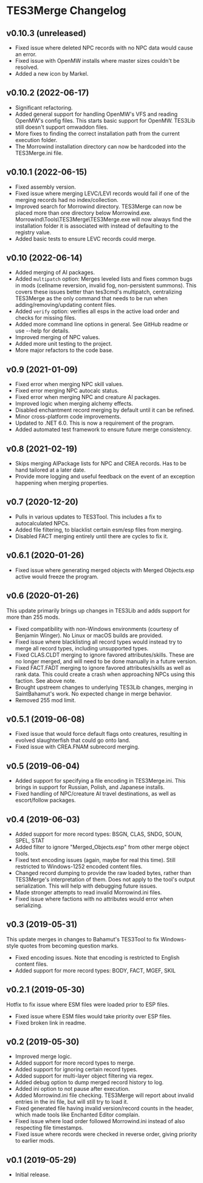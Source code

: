 # TES3Merge Changelog
## v0.10.3 (unreleased)

* Fixed issue where deleted NPC records with no NPC data would cause an error.
* Fixed issue with OpenMW installs where master sizes couldn't be resolved.
* Added a new icon by Markel.

## v0.10.2 (2022-06-17)

* Significant refactoring.
* Added general support for handling OpenMW's VFS and reading OpenMW's config files. This starts basic support for OpenMW. TES3Lib still doesn't support omwaddon files.
* More fixes to finding the correct installation path from the current execution folder.
* The Morrowind installation directory can now be hardcoded into the TES3Merge.ini file.

## v0.10.1 (2022-06-15)

* Fixed assembly version.
* Fixed issue where merging LEVC/LEVI records would fail if one of the merging records had no index/collection.
* Improved search for Morrowind directory. TES3Merge can now be placed more than one directory below Morrowind.exe. Morrowind\Tools\TES3Merge\TES3Merge.exe will now always find the installation folder it is associated with instead of defaulting to the registry value.
* Added basic tests to ensure LEVC records could merge.

## v0.10 (2022-06-14)

* Added merging of AI packages.
* Added `multipatch` option: Merges leveled lists and fixes common bugs in mods (cellname reversion, invalid fog, non-persistent summons). This covers these issues better than tes3cmd's multipatch, centralizing TES3Merge as the only command that needs to be run when adding/removing/updating content files.
* Added `verify` option: verifies all esps in the active load order and checks for missing files.
* Added more command line options in general. See GitHub readme or use --help for details.
* Improved merging of NPC values.
* Added more unit testing to the project.
* More major refactors to the code base.

## v0.9 (2021-01-09)

* Fixed error when merging NPC skill values.
* Fixed error merging NPC autocalc status.
* Fixed error when merging NPC and creature AI packages.
* Improved logic when merging alchemy effects.
* Disabled enchantment record merging by default until it can be refined.
* Minor cross-platform code improvements.
* Updated to .NET 6.0. This is now a requirement of the program.
* Added automated test framework to ensure future merge consistency.

## v0.8 (2021-02-19)

* Skips merging AIPackage lists for NPC and CREA records. Has to be hand tailored at a later date.
* Provide more logging and useful feedback on the event of an exception happening when merging properties.

## v0.7 (2020-12-20)

* Pulls in various updates to TES3Tool. This includes a fix to autocalculated NPCs.
* Added file filtering, to blacklist certain esm/esp files from merging.
* Disabled FACT merging entirely until there are cycles to fix it.

## v0.6.1 (2020-01-26)

* Fixed issue where generating merged objects with Merged Objects.esp active would freeze the program.

## v0.6 (2020-01-26)

This update primarily brings up changes in TES3Lib and adds support for more than 255 mods.

* Fixed compatibility with non-Windows environments (courtesy of Benjamin Winger). No Linux or macOS builds are provided.
* Fixed issue where blacklisting all record types would instead try to merge all record types, including unsupported types.
* Fixed CLAS.CLDT merging to ignore favored attributes/skills. These are no longer merged, and will need to be done manually in a future version.
* Fixed FACT.FADT merging to ignore favored attributes/skills as well as rank data. This could create a crash when approaching NPCs using this faction. See above note.
* Brought upstreem changes to underlying TES3Lib changes, merging in SaintBahamut's work. No expected change in merge behavior.
* Removed 255 mod limit.

## v0.5.1 (2019-06-08)

* Fixed issue that would force default flags onto creatures, resulting in evolved slaughterfish that could go onto land.
* Fixed issue with CREA.FNAM subrecord merging.

## v0.5 (2019-06-04)

* Added support for specifying a file encoding in TES3Merge.ini. This brings in support for Russian, Polish, and Japanese installs.
* Fixed handling of NPC/creature AI travel destinations, as well as escort/follow packages.

## v0.4 (2019-06-03)

* Added support for more record types: BSGN, CLAS, SNDG, SOUN, SPEL, STAT
* Added filter to ignore "Merged_Objects.esp" from other merge object tools.
* Fixed text encoding issues (again, maybe for real this time). Still restricted to Windows-1252 encoded content files.
* Changed record dumping to provide the raw loaded bytes, rather than TES3Merge's interpretation of them. Does not apply to the tool's output serialization. This will help with debugging future issues.
* Made stronger attempts to read invalid Morrowind.ini files.
* Fixed issue where factions with no attributes would error when serializing.

## v0.3 (2019-05-31)

This update merges in changes to Bahamut's TES3Tool to fix Windows-style quotes from becoming question marks.

* Fixed encoding issues. Note that encoding is restricted to English content files.
* Added support for more record types: BODY, FACT, MGEF, SKIL

## v0.2.1 (2019-05-30)

Hotfix to fix issue where ESM files were loaded prior to ESP files.

* Fixed issue where ESM files would take priority over ESP files.
* Fixed broken link in readme.

## v0.2 (2019-05-30)

* Improved merge logic.
* Added support for more record types to merge.
* Added support for ignoring certain record types.
* Added support for multi-layer object filtering via regex.
* Added debug option to dump merged record history to log.
* Added ini option to not pause after execution.
* Added Morrowind.ini file checking. TES3Merge will report about invalid entries in the ini file, but will still try to load it.
* Fixed generated file having invalid version/record counts in the header, which made tools like Enchanted Editor complain.
* Fixed issue where load order followed Morrowind.ini instead of also respecting file timestamps.
* Fixed issue where records were checked in reverse order, giving priority to earlier mods.

## v0.1 (2019-05-29)

* Initial release.
